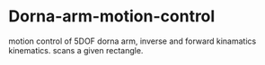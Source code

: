 # Dorna-arm-motion-control
motion control of 5DOF dorna arm, inverse and forward kinamatics kinematics. scans a given rectangle.
